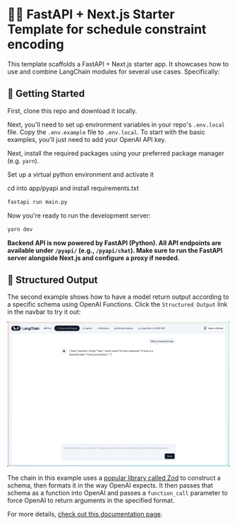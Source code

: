 # 🦜️🔗 FastAPI + Next.js Starter Template for schedule constraint encoding

This template scaffolds a FastAPI + Next.js starter app. It showcases how to use and combine LangChain modules for several
use cases. Specifically:

## 🚀 Getting Started

First, clone this repo and download it locally.

Next, you'll need to set up environment variables in your repo's `.env.local` file. Copy the `.env.example` file to `.env.local`.
To start with the basic examples, you'll just need to add your OpenAI API key.

Next, install the required packages using your preferred package manager (e.g. `yarn`).

Set up a virtual python environment and activate it

cd into app/pyapi and install requirements.txt

```bash
fastapi run main.py
```

Now you're ready to run the development server:

```bash
yarn dev
```
**Backend API is now powered by FastAPI (Python). All API endpoints are available under `/pyapi/` (e.g., `/pyapi/chat`). Make sure to run the FastAPI server alongside Next.js and configure a proxy if needed.**

## 🧱 Structured Output

The second example shows how to have a model return output according to a specific schema using OpenAI Functions.
Click the `Structured Output` link in the navbar to try it out:

![A streaming conversation between the user and an AI agent](/public/images/structured-output-conversation.png)

The chain in this example uses a [popular library called Zod](https://zod.dev) to construct a schema, then formats it in the way OpenAI expects.
It then passes that schema as a function into OpenAI and passes a `function_call` parameter to force OpenAI to return arguments in the specified format.

For more details, [check out this documentation page](https://js.langchain.com/docs/how_to/structured_output).
